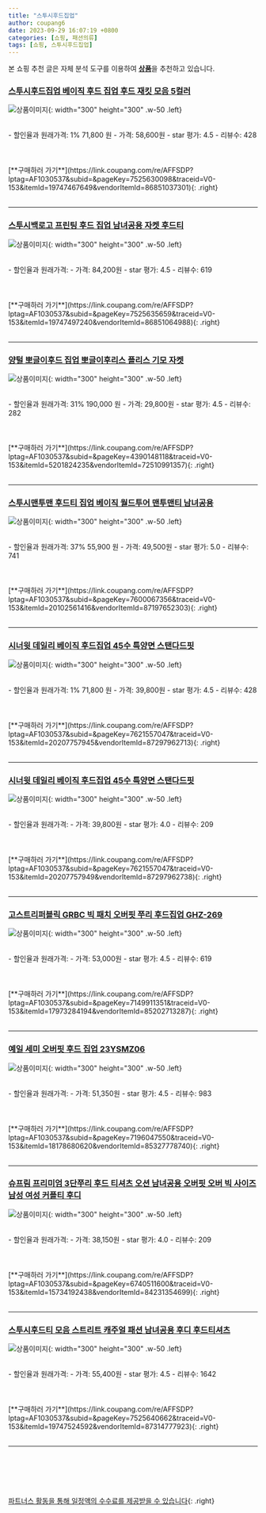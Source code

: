 ```yaml
---
title: "스투시후드집업"
author: coupang6
date: 2023-09-29 16:07:19 +0800
categories: [쇼핑, 패션의류]
tags: [쇼핑, 스투시후드집업]
---
```


본 쇼핑 추천 글은 자체 분석 도구를 이용하여 [**상품**](https://link.coupang.com/a/bao1ui)을 추천하고 있습니다.

### [스투시후드집업 베이직 후드 집업 후드 재킷 모음 5컬러](https://link.coupang.com/re/AFFSDP?lptag=AF1030537&subid=&pageKey=7525630098&traceid=V0-153&itemId=19747467649&vendorItemId=86851037301)

![상품이미지](https://thumbnail7.coupangcdn.com/thumbnails/remote/230x230ex/image/vendor_inventory/f2c6/f08f2391bea481d0e6ca70e52e87a471208e13467ca593195db8d0c61c6c.jpg){: width="300" height="300" .w-50 .left}


<br>
- 할인율과 원래가격: 1%  71,800   원
- 가격: 58,600원
- star 평가: 4.5
- 리뷰수: 428
<br>
<br>
<br>
<br>
[**구매하러 가기**](https://link.coupang.com/re/AFFSDP?lptag=AF1030537&subid=&pageKey=7525630098&traceid=V0-153&itemId=19747467649&vendorItemId=86851037301){: .right}
<br>
<br>

---

### [스투시백로고 프린팅 후드 집업 남녀공용 자켓 후드티](https://link.coupang.com/re/AFFSDP?lptag=AF1030537&subid=&pageKey=7525635659&traceid=V0-153&itemId=19747497240&vendorItemId=86851064988)

![상품이미지](https://thumbnail8.coupangcdn.com/thumbnails/remote/230x230ex/image/vendor_inventory/ff04/ee17f97d8c4be78ecb5be01c9b20fd386ceab419b495dd97095165130743.jpg){: width="300" height="300" .w-50 .left}


<br>
- 할인율과 원래가격: 
- 가격: 84,200원
- star 평가: 4.5
- 리뷰수: 619
<br>
<br>
<br>
<br>
[**구매하러 가기**](https://link.coupang.com/re/AFFSDP?lptag=AF1030537&subid=&pageKey=7525635659&traceid=V0-153&itemId=19747497240&vendorItemId=86851064988){: .right}
<br>
<br>

---

### [양털 뽀글이후드 집업 뽀글이후리스 플리스 기모 자켓](https://link.coupang.com/re/AFFSDP?lptag=AF1030537&subid=&pageKey=4390148118&traceid=V0-153&itemId=5201824235&vendorItemId=72510991357)

![상품이미지](https://thumbnail6.coupangcdn.com/thumbnails/remote/230x230ex/image/vendor_inventory/786d/fe558b492de8f7ac854c0c66bb4ac393628f1d9728446cb79923d4a83e82.jpg){: width="300" height="300" .w-50 .left}


<br>
- 할인율과 원래가격: 31%  190,000   원
- 가격: 29,800원
- star 평가: 4.5
- 리뷰수: 282
<br>
<br>
<br>
<br>
[**구매하러 가기**](https://link.coupang.com/re/AFFSDP?lptag=AF1030537&subid=&pageKey=4390148118&traceid=V0-153&itemId=5201824235&vendorItemId=72510991357){: .right}
<br>
<br>

---

### [스투시맨투맨 후드티 집업 베이직 월드투어 맨투맨티 남녀공용](https://link.coupang.com/re/AFFSDP?lptag=AF1030537&subid=&pageKey=7600067356&traceid=V0-153&itemId=20102561416&vendorItemId=87197652303)

![상품이미지](https://thumbnail10.coupangcdn.com/thumbnails/remote/230x230ex/image/vendor_inventory/7234/7f66a56e2c42937def904b13e23898216158288d6ffa9b80ac55d3e2c423.png){: width="300" height="300" .w-50 .left}


<br>
- 할인율과 원래가격: 37%  55,900   원
- 가격: 49,500원
- star 평가: 5.0
- 리뷰수: 741
<br>
<br>
<br>
<br>
[**구매하러 가기**](https://link.coupang.com/re/AFFSDP?lptag=AF1030537&subid=&pageKey=7600067356&traceid=V0-153&itemId=20102561416&vendorItemId=87197652303){: .right}
<br>
<br>

---

### [시너윗 데일리 베이직 후드집업 45수 특양면 스탠다드핏](https://link.coupang.com/re/AFFSDP?lptag=AF1030537&subid=&pageKey=7621557047&traceid=V0-153&itemId=20207757945&vendorItemId=87297962713)

![상품이미지](https://thumbnail6.coupangcdn.com/thumbnails/remote/230x230ex/image/vendor_inventory/fbb7/65dde1388f4d924efd6501afdc0d98fb99a76d92ea187b2b9e178d784246.jpg){: width="300" height="300" .w-50 .left}


<br>
- 할인율과 원래가격: 1%  71,800   원
- 가격: 39,800원
- star 평가: 4.5
- 리뷰수: 428
<br>
<br>
<br>
<br>
[**구매하러 가기**](https://link.coupang.com/re/AFFSDP?lptag=AF1030537&subid=&pageKey=7621557047&traceid=V0-153&itemId=20207757945&vendorItemId=87297962713){: .right}
<br>
<br>

---

### [시너윗 데일리 베이직 후드집업 45수 특양면 스탠다드핏](https://link.coupang.com/re/AFFSDP?lptag=AF1030537&subid=&pageKey=7621557047&traceid=V0-153&itemId=20207757949&vendorItemId=87297962738)

![상품이미지](https://thumbnail6.coupangcdn.com/thumbnails/remote/230x230ex/image/vendor_inventory/0f92/eebfaf44bb961254d1d813f6ecc5e7a369740d79f38d47ea639ad2ac4ad5.jpg){: width="300" height="300" .w-50 .left}


<br>
- 할인율과 원래가격: 
- 가격: 39,800원
- star 평가: 4.0
- 리뷰수: 209
<br>
<br>
<br>
<br>
[**구매하러 가기**](https://link.coupang.com/re/AFFSDP?lptag=AF1030537&subid=&pageKey=7621557047&traceid=V0-153&itemId=20207757949&vendorItemId=87297962738){: .right}
<br>
<br>

---

### [고스트리퍼블릭 GRBC 빅 패치 오버핏 쭈리 후드집업 GHZ-269](https://link.coupang.com/re/AFFSDP?lptag=AF1030537&subid=&pageKey=7149911351&traceid=V0-153&itemId=17973284194&vendorItemId=85202713287)

![상품이미지](https://thumbnail6.coupangcdn.com/thumbnails/remote/230x230ex/image/retail/images/1679025630339575-c4d32034-ee4b-4843-809c-48fcaf3e7357.jpg){: width="300" height="300" .w-50 .left}


<br>
- 할인율과 원래가격: 
- 가격: 53,000원
- star 평가: 4.5
- 리뷰수: 619
<br>
<br>
<br>
<br>
[**구매하러 가기**](https://link.coupang.com/re/AFFSDP?lptag=AF1030537&subid=&pageKey=7149911351&traceid=V0-153&itemId=17973284194&vendorItemId=85202713287){: .right}
<br>
<br>

---

### [예일 세미 오버핏 후드 집업 23YSMZ06](https://link.coupang.com/re/AFFSDP?lptag=AF1030537&subid=&pageKey=7196047550&traceid=V0-153&itemId=18178680620&vendorItemId=85327778740)

![상품이미지](https://thumbnail7.coupangcdn.com/thumbnails/remote/230x230ex/image/vendor_inventory/9fa8/7ae9717f744074d12601ee359a4bf579d2aa9db78787a40b819740b2729e.jpg){: width="300" height="300" .w-50 .left}


<br>
- 할인율과 원래가격: 
- 가격: 51,350원
- star 평가: 4.5
- 리뷰수: 983
<br>
<br>
<br>
<br>
[**구매하러 가기**](https://link.coupang.com/re/AFFSDP?lptag=AF1030537&subid=&pageKey=7196047550&traceid=V0-153&itemId=18178680620&vendorItemId=85327778740){: .right}
<br>
<br>

---

### [슈프림 프리미엄 3단쭈리 후드 티셔츠 오션 남녀공용 오버핏 오버 빅 사이즈 남성 여성 커플티 후디](https://link.coupang.com/re/AFFSDP?lptag=AF1030537&subid=&pageKey=6740511600&traceid=V0-153&itemId=15734192438&vendorItemId=84231354699)

![상품이미지](https://thumbnail7.coupangcdn.com/thumbnails/remote/230x230ex/image/vendor_inventory/08f1/8f0c20d587604be45c27853fe1b0821e1c06c0a12c9e06688c138d98c0cd.jpg){: width="300" height="300" .w-50 .left}


<br>
- 할인율과 원래가격: 
- 가격: 38,150원
- star 평가: 4.0
- 리뷰수: 209
<br>
<br>
<br>
<br>
[**구매하러 가기**](https://link.coupang.com/re/AFFSDP?lptag=AF1030537&subid=&pageKey=6740511600&traceid=V0-153&itemId=15734192438&vendorItemId=84231354699){: .right}
<br>
<br>

---

### [스투시후드티 모음 스트리트 캐주얼 패션 남녀공용 후디 후드티셔츠](https://link.coupang.com/re/AFFSDP?lptag=AF1030537&subid=&pageKey=7525640662&traceid=V0-153&itemId=19747524592&vendorItemId=87314777923)

![상품이미지](https://thumbnail6.coupangcdn.com/thumbnails/remote/230x230ex/image/vendor_inventory/50cd/a4f55dcd269e14db381f8ab2c4fb24ccee6c7c4c8484d940fd53bcb98de5.png){: width="300" height="300" .w-50 .left}


<br>
- 할인율과 원래가격: 
- 가격: 55,400원
- star 평가: 4.5
- 리뷰수: 1642
<br>
<br>
<br>
<br>
[**구매하러 가기**](https://link.coupang.com/re/AFFSDP?lptag=AF1030537&subid=&pageKey=7525640662&traceid=V0-153&itemId=19747524592&vendorItemId=87314777923){: .right}
<br>
<br>

---
<br><br><br><br><br> [파트너스 활동을 통해 일정액의 수수료를 제공받을 수 있습니다](https://link.coupang.com/a/bao1ui){: .right}